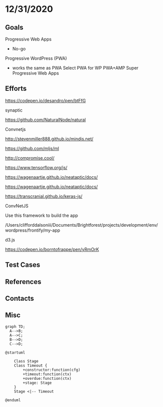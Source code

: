 # 12/31/2020

## Goals

Progressive Web Apps
  - No-go
  
  
Progressive WordPress (PWA)
  - works the same as 
PWA
Select PWA for WP
PWA+AMP
Super Progressive Web Apps

## Efforts

https://codepen.io/desandro/pen/btFfG

synaptic

https://github.com/NaturalNode/natural

Convnetjs

http://stevenmiller888.github.io/mindjs.net/

https://github.com/mljs/ml

http://compromise.cool/

https://www.tensorflow.org/js/

https://wagenaartje.github.io/neataptic/docs/

https://wagenaartje.github.io/neataptic/docs/

https://transcranial.github.io/keras-js/

ConvNetJS

Use this framework to build the app

/Users/clifforddalsoniii/Documents/Brightforest/projects/development/env/wordpress/frontify/my-app

d3.js

https://codepen.io/borntofrappe/pen/yRmOrK

## Test Cases




## References



## Contacts

## Misc

```mermaid
graph TD;
  A-->B;
  A-->C;
  B-->D;
  C-->D;
```

```uml
@startuml

	Class Stage
	Class Timeout {
		+constructor:function(cfg)
		+timeout:function(ctx)
		+overdue:function(ctx)
		+stage: Stage
	}
 	Stage <|-- Timeout

@enduml
```